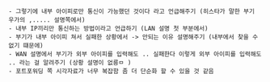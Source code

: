 	- 그렇기에 내부 아이피로만 통신이 가능했던 것이다 라고 언급해주기 (히스타가 말한 부기 우가의 ,..... 설명쪽에서)
	- 내부 IP끼리만 통신하는 방법이라고 언급하기 (LAN 설명 첫 부분에서)
	- 부기가 내부 아이피 쳐서 실패한 상황에서 -> 안되는 이유 설명해주기 (내부에서 찾을 수 없기 떄문에)
	- WAN 설명에서 부기가 외부 아이피를 입력해도 .. 실패한다 이렇게 외부 아이피를 입력해도 .. 라는 걸 알려주기 (상황 설명이 없릉ㅁ )
	- 포트포워딩 쪽 시각자료가 너무 복잡함 좀 더 단순화 할 수 있을 것 같음